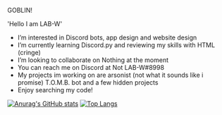  GOBLIN!
 
 'Hello I am LAB-W'
-  I’m interested in Discord bots, app design and website design
-  I’m currently learning Discord.py and reviewing my skills with HTML (cringe)
-  I’m looking to collaborate on Nothing at the moment
-  You can reach me on Discord at Not LAB-W#8998
-  My projects im working on are arsonist (not what it sounds like i promise) T.O.M.B. bot and a few hidden projects
-  Enjoy searching my code!

[![Anurag's GitHub stats](https://github-readme-stats.vercel.app/api?username=LAB-W404)](https://github.com/LAB-W404/github-readme-stats)
[![Top Langs](https://github-readme-stats.vercel.app/api/top-langs/?username=LAB-W404&layout=compact)](https://github.com/LAB-W404/github-readme-stats)
<!---
LAB-W404/LAB-W404 is a ✨ special ✨ repository because its `README.md` (this file) appears on your GitHub profile.
You can click the Preview link to take a look at your changes.
--->
